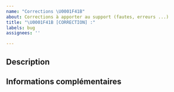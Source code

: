 ```yaml
---
name: "Corrections \U0001F41B"
about: Corrections à apporter au support (fautes, erreurs ...)
title: "\U0001F41B [CORRECTION] :"
labels: bug
assignees: ''

---
```


## Description

<!-- 
Décrivez ici la correction à apporter : 
- Orthographe,
- Erreurs,
- Etc...

Précisez idéalement le numéro de la ligne concernée, le numéro de la slide, ou à défaut toute information permettant d'identifier avec précision la correction à apporter
-->

## Informations complémentaires

<!--
Toute information utile, comme par exemple le détail du contenu à modifier
-->
